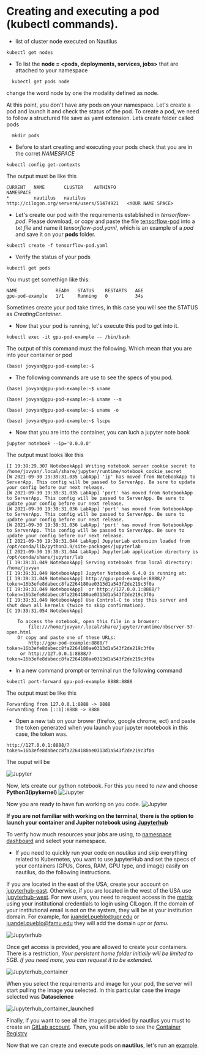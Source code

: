 # Creating and executing a pod (kubectl commands).
* list of cluster node executed on Nautilus
```
kubectl get nodes
```
* To list the **node = <pods, deployments, services, jobs>** that are attached to your namespace 
```
  kubectl get pods node
```
change the word node by one the modality defined as node.

At this point, you don't have any pods on your namespace. Let's create a pod and launch it and check the status of the pod. 
To create a pod, we need to follow a structured file save as yaml extension. Lets create folder called pods
```
  mkdir pods
```

* Before to start creating and executing your pods check that you are in the corret *NAMESPACE*
```
kubectl config get-contexts
```
The output must be like this
```
CURRENT   NAME       CLUSTER    AUTHINFO                                    NAMESPACE
*         nautilus   nautilus   http://cilogon.org/serverA/users/51474921   <YOUR NAME SPACE>
```

* Let's create our pod with the requirements established in  *tensorflow-pod*. Please download, or copy and paste the file [tensorflow-pod](https://github.com/CarlosTheran/NautilusTutorial/blob/main/creating%20executing%20a%20pod/tensorflow-pod.yaml) into a *txt file* and name it *tensorflow-pod.yaml*, which is an example of a *pod* and save it on your **pods** folder.

```
kubectl create -f tensorflow-pod.yaml
```

* Verify the status of your pods
```
kubectl get pods
```
You must get somethign like this:
```
NAME              READY   STATUS    RESTARTS   AGE
gpu-pod-example   1/1     Running   0          34s
```

Sometimes create your pod take times, in this case you will see the STATUS as *CreatingContainer*.   
* Now that your pod is running, let's execute this pod to get into it.
```
kubectl exec -it gpu-pod-example -- /bin/bash
```
The output of this command must the following. Which mean that you are into your container or pod

```
(base) jovyan@gpu-pod-example:~$
```
* The following commands are use to see the specs of you pod.

```
(base) jovyan@gpu-pod-example:~$ uname
```
```
(base) jovyan@gpu-pod-example:~$ uname --m
```
```
(base) jovyan@gpu-pod-example:~$ uname -o
```
```
(base) jovyan@gpu-pod-example:~$ lscpu
```
* Now that you are into the container, you can luch a jupyter note book
```
jupyter notebook --ip='0.0.0.0'
```
The output must looks like this
```
[I 19:39:29.307 NotebookApp] Writing notebook server cookie secret to /home/jovyan/.local/share/jupyter/runtime/notebook_cookie_secret
[W 2021-09-30 19:39:31.035 LabApp] 'ip' has moved from NotebookApp to ServerApp. This config will be passed to ServerApp. Be sure to update your config before our next release.
[W 2021-09-30 19:39:31.035 LabApp] 'port' has moved from NotebookApp to ServerApp. This config will be passed to ServerApp. Be sure to update your config before our next release.
[W 2021-09-30 19:39:31.036 LabApp] 'port' has moved from NotebookApp to ServerApp. This config will be passed to ServerApp. Be sure to update your config before our next release.
[W 2021-09-30 19:39:31.036 LabApp] 'port' has moved from NotebookApp to ServerApp. This config will be passed to ServerApp. Be sure to update your config before our next release.
[I 2021-09-30 19:39:31.044 LabApp] JupyterLab extension loaded from /opt/conda/lib/python3.9/site-packages/jupyterlab
[I 2021-09-30 19:39:31.044 LabApp] JupyterLab application directory is /opt/conda/share/jupyter/lab
[I 19:39:31.049 NotebookApp] Serving notebooks from local directory: /home/jovyan
[I 19:39:31.049 NotebookApp] Jupyter Notebook 6.4.0 is running at:
[I 19:39:31.049 NotebookApp] http://gpu-pod-example:8888/?token=16b3efe8dabecc8fa2264180ae0313d1a543f2de219c3f0a
[I 19:39:31.049 NotebookApp]  or http://127.0.0.1:8888/?token=16b3efe8dabecc8fa2264180ae0313d1a543f2de219c3f0a
[I 19:39:31.049 NotebookApp] Use Control-C to stop this server and shut down all kernels (twice to skip confirmation).
[C 19:39:31.054 NotebookApp]

    To access the notebook, open this file in a browser:
        file:///home/jovyan/.local/share/jupyter/runtime/nbserver-57-open.html
    Or copy and paste one of these URLs:
        http://gpu-pod-example:8888/?token=16b3efe8dabecc8fa2264180ae0313d1a543f2de219c3f0a
     or http://127.0.0.1:8888/?token=16b3efe8dabecc8fa2264180ae0313d1a543f2de219c3f0a
```
* In a new command prompt or terminal run the following command
 ```
kubectl port-forward gpu-pod-example 8888:8888
 ```

 The output must be like this
```
Forwarding from 127.0.0.1:8888 -> 8888
Forwarding from [::1]:8888 -> 8888
```

* Open a new tab on your brower (firefox, google chrome, ect) and paste the token generated when you launch 
your jupyter nootebook in this case, the token was.
```
http://127.0.0.1:8888/?token=16b3efe8dabecc8fa2264180ae0313d1a543f2de219c3f0a
```
The ouput will be 

![Jupyter](https://github.com/CarlosTheran/NautilusTutorial/blob/main/img/jupyter.PNG)

Now, lets create our python notebook. For this you need to *new* and choose **Python3(ipykernel)**
![Jupyter](https://github.com/CarlosTheran/NautilusTutorial/blob/main/img/jupyter_python3.png)

Now you are ready to have fun working on you code.
![Jupyter](https://github.com/CarlosTheran/NautilusTutorial/blob/main/img/python3.PNG)

**If you are not familiar with working on the terminal, there is the option to launch your container 
and Jupiter notebook using  [Jupyterhub](https://jupyterhub.readthedocs.io/en/stable/)** 

To verify how much resources your jobs are using, to [namespace dashboard](https://grafana.nrp-nautilus.io/d/85a562078cdf77779eaa1add43ccec1e/kubernetes-compute-resources-namespace-pods?orgId=1&refresh=10s&var-datasource=default&var-cluster=&var-namespace=fa) and select your namespace. 

* If you need to quickly run your code on *nautilus* and skip everything related to Kubernetes, you want to use jupyterHub and set the specs of your containers (GPUs, Cores, RAM, GPU type, and image)
easily on nautilus, do the following instructions.

If you are located in the east of the USA, create your account on [jupyterhub-east](https://jupyterhub-east.nrp-nautilus.io/hub/login). Otherwise,  if you are located in the west of the USA use [jupyterhub-west](https://jupyterhub-west.nrp-nautilus.io/hub/login?next=%2Fhub%2F). For new users,  you need to request access in the [matrix](https://element.nrp-nautilus.io/#/room/#general:matrix.nrp-nautilus.io) using your institutional credentials to login using CILogon. If the domain of your institutional email is not on the system, they will be at your institution domain. For example, for juandel.pueblo@upr.edu or juandel.pueblo@famu.edu they will add the domain *upr* or *famu*. 

![Jupyterhub](https://github.com/CarlosTheran/NautilusTutorial/blob/main/img/jupytherhub.PNG)


Once get access is provided, you are allowed to create your containers. There is a restriction, *Your persistent home folder initially will be limited to 5GB. If you need more, you can request it to be extended.*

![Jupyterhub_container](https://github.com/CarlosTheran/NautilusTutorial/blob/main/img/jupyterhub_containers.PNG)

When you select the requirements and image for your pod, the server will start pulling the image you selected. In this
particular case the image selected was **Datascience**

![Jupyterhub_container_launched](https://github.com/CarlosTheran/NautilusTutorial/blob/main/img/jupytherhub_lunched.PNG)

Finally, if you want to see all the images provided by nautilus you must to create an [GitLab account](https://gitlab.nrp-nautilus.io/users/sign_in). Then, you will be able to see the [Container Registry](https://gitlab.nrp-nautilus.io/prp/jupyter-stack/container_registry/)

Now that we can create and execute pods on **nautilus**, let's run an [example](https://github.com/CarlosTheran/NautilusTutorial/tree/main/example). 
